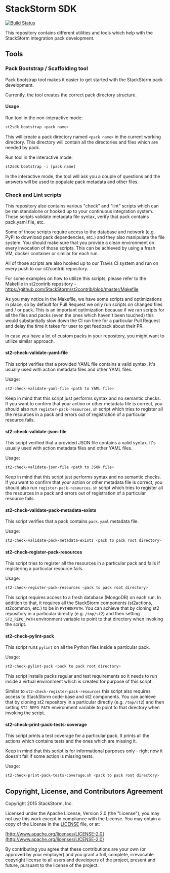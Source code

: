 # StackStorm SDK

[![Build Status](https://travis-ci.org/StackStorm/st2sdk.svg)](https://travis-ci.org/StackStorm/st2sdk)

This repository contains different utilities and tools which help with the
StackStorm integration pack development.

## Tools

### Pack Bootstrap / Scaffolding tool

Pack bootstrap tool makes it easier to get started with the StackStorm pack
development.

Currently, the tool creates the correct pack directory structure.

#### Usage

Run tool in the non-interactive mode:

```bash
st2sdk bootstrap <pack name>
```

This will create a pack directory named ``<pack name>`` in the current
working directory. This directory will contain all the directories and files
which are needed by pack.

Run tool in the interactive mode:

```bash
st2sdk bootstrap -i [pack name]
```

In the interactive mode, the tool will ask you a couple of questions and the
answers will be used to populate pack metadata and other files.

### Check and Lint scripts

This repository also contains various "check" and "lint" scripts which can be
ran standalone or hooked up to your continuous integration system. Those
scripts validate metadata file syntax, verify that pack contains pack.yaml
file, etc.

Some of those scripts require access to the database and network (e.g. PyPi to
download pack dependencies, etc.) and they also manipulate the file system.
You should make sure that you provide a clean environment on every invocation
of those scripts. This can be achieved by using a fresh VM, docker container
or similar for each run.

All of those scripts are also hooked up to our Travis CI system and run on
every push to our st2contrib repository.

For some examples on how to utilize this scripts, please refer to the Makefile
in st2contrib repository - https://github.com/StackStorm/st2contrib/blob/master/Makefile

As you may notice in the Makefile, we have some scripts and optimizations in
place, so by default for Pull Request we only run scripts on changed files
and / or pack. This is an important optimization because if we ran scripts for
all the files and packs (even the ones which haven't been touched) this would
substantially slow down the CI run time for a particular Pull Request and delay
the time it takes for user to get feedback about their PR.

In case you have a lot of custom packs in your repository, you might want to
utilize similar approach.

#### st2-check-validate-yaml-file

This script verifies that a provided YAML file contains a valid syntax. It's
usually used with action metadata files and other YAML files.

Usage:

```bash
st2-check-validate-yaml-file <path to YAML file>
```

Keep in mind that this script just performs syntax and no semantic checks. If
you want to confirm that your action or other metadata file is correct, you
should also run ``register-pack-resources.sh`` script which tries to register
all the resources in a pack and errors out of registration of a particular
resource fails.

#### st2-check-validate-json-file

This script verified that a provided JSON file contains a valid syntax. It's
usually used with action metadata files and other YAML files.

Usage:

```bash
st2-check-validate-json-file <path to JSON file>
```

Keep in mind that this script just performs syntax and no semantic checks. If
you want to confirm that your action or other metadata file is correct, you
should also run ``register-pack-resources.sh`` script which tries to register
all the resources in a pack and errors out of registration of a particular
resource fails.

#### st2-check-validate-pack-metadata-exists

This script verifies that a pack contains ``pack.yaml`` metadata file.

Usage:

```bash
st2-check-validate-pack-metadata-exists <pack to pack root directory>
```

#### st2-check-register-pack-resources

This script tries to register all the resources in a particular pack and fails
if registering a particular resource fails.

Usage:

```bash
st2-check-register-pack-resources <pack to pack root directory>
```

This script requires access to a fresh database (MongoDB) on each run. In
addition to that, it requires all the StackStorm components (st2actions,
st2common, etc.) to be in ``PYTHONPATH``. You can achieve that by cloning st2
repository in a particular directly (e.g. ``/tmp/st2``) and then setting
``ST2_REPO_PATH`` environment variable to point to that directory when invoking
the script.

#### st2-check-pylint-pack

This script runs ``pylint`` on all the Python files inside a particular pack.

Usage:

```bash
st2-check-pylint-pack <pack to pack root directory>
```

This script installs packs regular and test requirements so it needs to run
inside a virtual environment which is created for purpose of this script.

Similar to ``st2-check-register-pack-resources`` this script also requires
access to StackStorm code-base and st2 components. You can achieve that by
cloning st2 repository in a particular directly (e.g. ``/tmp/st2``) and then
setting ``ST2_REPO_PATH`` environment variable to point to that directory when
invoking the script.

#### st2-check-print-pack-tests-coverage

This script prints a test coverage for a particular pack. It prints all the
actions which contains tests and the ones which are missing it.

Keep in mind that this script is for informational purposes only - right now
it doesn't fail if some action is missing tests.

Usage:

```bash
st2-check-print-pack-tests-coverage.sh <pack to pack root directory>
```

## Copyright, License, and Contributors Agreement

Copyright 2015 StackStorm, Inc.

Licensed under the Apache License, Version 2.0 (the "License"); you may not use
this work except in compliance with the License. You may obtain a copy of the
License in the [LICENSE](LICENSE) file, or at:

[http://www.apache.org/licenses/LICENSE-2.0](http://www.apache.org/licenses/LICENSE-2.0)

By contributing you agree that these contributions are your own (or approved by
your employer) and you grant a full, complete, irrevocable copyright license to
all users and developers of the project, present and future, pursuant to the
license of the project.
